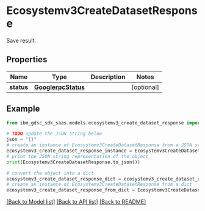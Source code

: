 # Ecosystemv3CreateDatasetResponse

Save result.

## Properties

Name | Type | Description | Notes
------------ | ------------- | ------------- | -------------
**status** | [**GooglerpcStatus**](GooglerpcStatus.md) |  | [optional] 

## Example

```python
from ibm_gdsc_sdk_saas.models.ecosystemv3_create_dataset_response import Ecosystemv3CreateDatasetResponse

# TODO update the JSON string below
json = "{}"
# create an instance of Ecosystemv3CreateDatasetResponse from a JSON string
ecosystemv3_create_dataset_response_instance = Ecosystemv3CreateDatasetResponse.from_json(json)
# print the JSON string representation of the object
print(Ecosystemv3CreateDatasetResponse.to_json())

# convert the object into a dict
ecosystemv3_create_dataset_response_dict = ecosystemv3_create_dataset_response_instance.to_dict()
# create an instance of Ecosystemv3CreateDatasetResponse from a dict
ecosystemv3_create_dataset_response_from_dict = Ecosystemv3CreateDatasetResponse.from_dict(ecosystemv3_create_dataset_response_dict)
```
[[Back to Model list]](../README.md#documentation-for-models) [[Back to API list]](../README.md#documentation-for-api-endpoints) [[Back to README]](../README.md)



